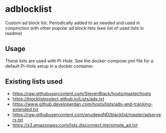 # adblocklist
Custom ad block list. Periodically added to as needed and used in conjunction with other popular ad block lists (see list of used lists in readme)

## Usage

These lists are used with Pi-Hole. See the docker-compose.yml file for a default Pi-Hole setup in a docker container.

## Existing lists used

* https://raw.githubusercontent.com/StevenBlack/hosts/master/hosts
* https://blocklistproject.github.io/Lists/ads.txt
* https://www.github.developerdan.com/hosts/lists/ads-and-tracking-extended.txt
* https://raw.githubusercontent.com/anudeepND/blacklist/master/adservers.txt
* https://s3.amazonaws.com/lists.disconnect.me/simple_ad.txt